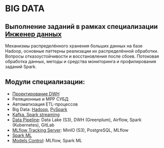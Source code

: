 # BIG DATA

## Выполнение заданий в рамках специализации [Инженер данных](https://karpov.courses/dataengineer)

Mеханизмы распределённого хранения больших данных на базе Hadoop, основные паттерны реализации их распределённой обработки. Вопросы отказоустойчивости и восстановления после сбоев. Потоковая обработка данных, методы и средства мониторинга и профилирования заданий Spark.

## Модули специализации:
- [Проектирование DWH](https://github.com/dmt-zh/SQL-and-DB/tree/main/db_design/dwh)
- Реляционные и MPP СУБД
- Автоматизация ETL-процессов
- Big Data: [Hadoop](https://github.com/dmt-zh/BigData/tree/main/Hadoop), [PySpark](https://github.com/dmt-zh/BigData/tree/main/PySpark)
- [Kafkа. Spark streaming](https://github.com/dmt-zh/BigData/tree/main/Kafka)
- [Data Pipeline](https://github.com/dmt-zh/BigData/tree/main/DataPipeline): Data Lake (S3), DWH (Greenplum), Airflow, Spark (Kubernetes), GitLab
- [MLflow Tracking Server](https://github.com/dmt-zh/BigData/tree/main/MLflow): MinIO (S3), PostgreSQL, MLflow
- [Spark ML](https://github.com/dmt-zh/BigData/tree/main/SparkML)
- [Models Control](https://github.com/dmt-zh/BigData/tree/main/ModelsControl): MLflow, Spark ML

